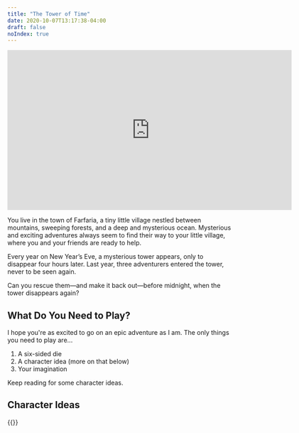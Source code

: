 ```yaml
---
title: "The Tower of Time"
date: 2020-10-07T13:17:38-04:00
draft: false
noIndex: true
---
```


<div class="fluid-vids"><iframe src="https://player.vimeo.com/video/491351248?color=0088cc&title=0&byline=0&portrait=0" width="640" height="360" frameborder="0" allow="autoplay; fullscreen" allowfullscreen></iframe></div>

You live in the town of Farfaria, a tiny little village nestled between mountains, sweeping forests, and a deep and mysterious ocean. Mysterious and exciting adventures always seem to find their way to your little village, where you and your friends are ready to help.

Every year on New Year’s Eve, a mysterious tower appears, only to disappear four hours later. Last year, three adventurers entered the tower, never to be seen again.

Can you rescue them—and make it back out—before midnight, when the tower disappears again?



## What Do You Need to Play?

I hope you're as excited to go on an epic adventure as I am. The only things you need to play are...

1. A six-sided die
2. A character idea (more on that below)
3. Your imagination

Keep reading for some character ideas.



## Character Ideas

{{<campaign-character>}}